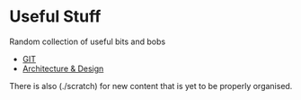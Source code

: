 # Useful Stuff

Random collection of useful bits and bobs

* [GIT](git)
* [Architecture & Design](architecture)

There is also (./scratch) for new content that is yet to be properly organised. 


